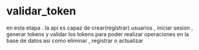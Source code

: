 # validar_token
en esta etapa . la api es capaz de crear(registrar) usuarios , iniciar sesion , generar tokens y validar los tokens para poder realizar operaciones en la base de datos asi como eliminar , registrar o actualizar
